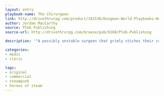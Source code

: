 ```yaml
---
layout: entry
playbook-name: The Chirurgeon
link: http://drivethrurpg.com/product/161538/Dungeon-World-Playbooks-Heroes-of-Steam-Bundle
author: Jordan MacCarthy
source: Pleb Publishing
source-url: http://drivethrurpg.com/browse/pub/6168/Pleb-Publishing

description: '"A possibly unstable surgeon that grimly stiches their companions back together."'

categories:
- medic
- cleric

tags:
- original
- commercial
- steampunk
- heroes of steam
---
```

